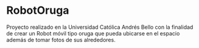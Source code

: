 # RobotOruga

Proyecto realizado en la Universidad Católica Andrés Bello con la finalidad de crear un Robot móvil tipo oruga que pueda ubicarse en el espacio además de tomar fotos de sus alrededores.
